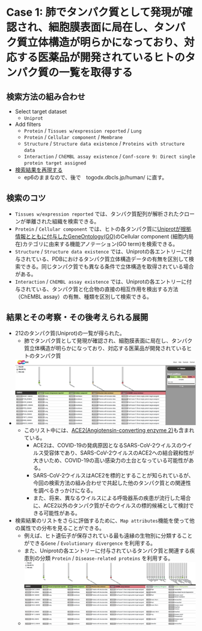 # Case 1: 肺でタンパク質として発現が確認され、細胞膜表面に局在し、タンパク質立体構造が明らかになっており、対応する医薬品が開発されているヒトのタンパク質の一覧を取得する
## 検索方法の組み合わせ
- Select target dataset
    - `Uniprot`
- Add filters
    - `Protein` / `Tissues w/expression reported` / `Lung`
    - `Protein` / `Cellular component` / `Membrane`
    - `Structure` / `Structure data existence` / `Proteins with structure data`
    - `Interaction` / `ChEMBL assay existence` / `Conf-score 9: Direct single protein target assigned` 
- [検索結果を再現する](http://ep.dbcls.jp/togodx-server/build/?togoKey=uniprot&keys=%5B%5D&values=%5B%7B%22propertyId%22%3A%22protein_isolation_source_uniprot%22%2C%22ids%22%3A%5B%7B%22categoryId%22%3A%22568%22%7D%5D%7D%2C%7B%22propertyId%22%3A%22protein_cellular_component_uniprot%22%2C%22ids%22%3A%5B%7B%22categoryId%22%3A%22GO_0016020%22%2C%22ancestors%22%3A%5B%22GO_0110165%22%5D%7D%5D%7D%2C%7B%22propertyId%22%3A%22structure_data_existence_uniprot%22%2C%22ids%22%3A%5B%7B%22categoryId%22%3A%221%22%7D%5D%7D%2C%7B%22propertyId%22%3A%22interaction_chembl_assay_existence_uniprot%22%2C%22ids%22%3A%5B%7B%22categoryId%22%3A%221%22%7D%5D%7D%5D)
    - ep6のままなので、後で　togodx.dbcls.jp/human/ に直す。
## 検索のコツ
- `Tissues w/expression reported` では、タンパク質配列が解析されたクローンが単離された組織を検索できる。
- `Protein` / `Cellular component` では、ヒトの各タンパク質に[Uniprotが根拠情報とともに付与したGeneOntology(GO)](https://www.uniprot.org/help/gene_ontology)のCellular component (細胞内局在)カテゴリに由来する機能アノテーション(GO term)を検索できる。
- `Structure` / `Structure data existence` では、Uniprotの各エントリーに付与されている、PDBにおけるタンパク質立体構造データの有無を区別して検索できる。同じタンパク質でも異なる条件で立体構造を取得されている場合がある。
- `Interaction` / `ChEMBL assay existence` では、Uniprotの各エントリーに付与されている、タンパク質と化合物の直接の相互作用を検出する方法（ChEMBL assay）の有無、種類を区別して検索できる。

## 結果とその考察・その後考えられる展開
- 212のタンパク質(Uniprot)の一覧が得られた。
    - 肺でタンパク質として発現が確認され、細胞膜表面に局在し、タンパク質立体構造が明らかになっており、対応する医薬品が開発されているヒトのタンパク質
- ![Add filter結果](https://github.com/togodx/togodx-config-human/raw/develop/docs/img/20211001_togodx_example1_01.png)
    - このリスト中には、[ACE2\(Angiotensin\-converting enzyme 2\)](https://www.uniprot.org/uniprot/Q9BYF1)も含まれている。
      - ACE2は、COVID-19の発病原因となるSARS-CoV-2ウイルスのウイルス受容体であり、SARS-CoV-2ウイルスのACE2への結合親和性が大きいため、COVID-19の高い感染力の土台となっている可能性がある。
      - SARS-CoV-2ウイルスはACE2を標的とすることが知られているが、今回の検索方法の組み合わせで共起した他のタンパク質との関連性を調べるきっかけになる。
      - また、将来、異なるウイルスによる呼吸器系の疾患が流行した場合に、ACE2以外のタンパク質がそのウイルスの標的候補として検討できる可能性がある。
- 検索結果のリストをさらに評価するために、`Map attributes`機能を使って他の属性での分布を見ることができる。
    - 例えば、ヒト遺伝子が保存されている最も遠縁の生物別に分類することができる`Gene` / `Evolutionary divergence` を利用する。
    - また、Uniprotの各エントリーに付与されているタンパク質と関連する疾患別の分類 `Protein` / `Disease-related proteins` を利用する。
    - ![Add filter+Map attributes](https://github.com/togodx/togodx-config-human/raw/develop/docs/img/20211001_togodx_example1_02.png)





